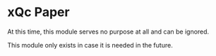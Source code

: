 # xQc Paper

At this time, this module serves no purpose at all and can be ignored.

This module only exists in case it is needed in the future.